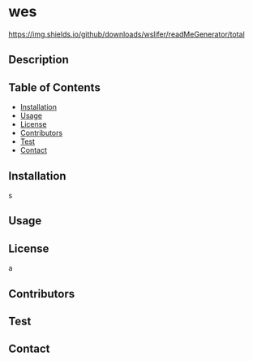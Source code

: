 
# wes
https://img.shields.io/github/downloads/wslifer/readMeGenerator/total
## Description 
  
## Table of Contents 
  * [Installation](##Installation )
  * [Usage](##Usage)
  * [License](##License)
  * [Contributors](##Contributors)
  * [Test](##Test)
  * [Contact](##Contact)
## Installation
  s
## Usage
  
## License 
  a
## Contributors 
  
## Test 
  
## Contact 
  
